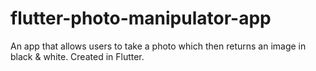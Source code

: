 # flutter-photo-manipulator-app
 An app that allows users to take a photo which then returns an image in black & white. Created in Flutter.

